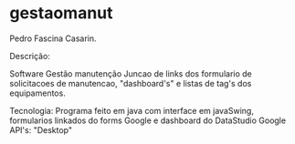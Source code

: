 # gestaomanut

Pedro Fascina Casarin.

Descrição:

Software Gestão manutenção
Juncao de links dos formulario de solicitacoes de manutencao,  "dashboard's"
e listas de tag's dos equipamentos.

Tecnologia:
Programa feito em java com interface em javaSwing, formularios linkados do forms Google e dashboard do DataStudio Google
API's:
"Desktop"
